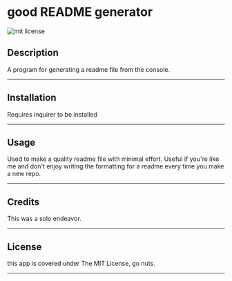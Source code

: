 # good README generator
![mit license](https://img.shields.io/github/license/jaha675/good-readme-gen?style=flat-square)

## Description

A program for generating a readme file from the console.

---

## Installation

Requires inquirer to be installed

---

## Usage

Used to make a quality readme file with minimal effort. Useful if you're like me and don't enjoy writing the formatting for a readme every time you make a new repo.

---

## Credits

This was a solo endeavor.

---

## License

this app is covered under The MIT License, go nuts.

---
